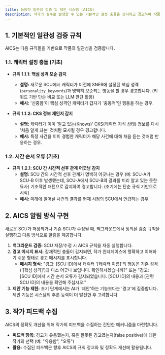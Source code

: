 ```yaml
---
title: 능동적 일관성 검증 및 제안 시스템 (AICS)
description: 작가의 실수로 발생할 수 있는 기본적인 설정 충돌을 감지하고 경고하여 작품의 일관성 유지를 지원하는 시스템.
---
```


## 1. 기본적인 일관성 검증 규칙

AICS는 다음 규칙들을 기반으로 작품의 일관성을 검증합니다.

### 1.1. 캐릭터 설정 충돌 (기초)

*   **규칙 1.1.1: 핵심 성격 모순 감지**
    *   **설명:** 새로운 SCU에서 캐릭터가 이전에 SNER에 설정된 핵심 성격(`personality_keywords`)과 명백히 모순되는 행동을 할 경우 경고합니다. (키워드 기반 단순 비교 또는 LLM 판단 활용)
    *   **예시:** '신중함'이 핵심 성격인 캐릭터가 갑자기 '충동적'인 행동을 하는 경우.

*   **규칙 1.1.2: CKS 정보 재인지 감지**
    *   **설명:** 캐릭터가 이미 '알고 있는(Knows)' CKS(캐릭터 지식 상태) 정보를 다시 '처음 알게 되는' 것처럼 묘사될 경우 경고합니다.
    *   **예시:** 특정 사건을 이미 경험한 캐릭터가 해당 사건에 대해 처음 듣는 것처럼 반응하는 경우.

### 1.2. 시간 순서 오류 (기초)

*   **규칙 1.2.1: SCU 간 시간적 선후 관계 어긋남 감지**
    *   **설명:** SCU 간의 시간적 선후 관계가 명백히 어긋나는 경우 (예: SCU-A가 SCU-B 이후 발생했는데, SCU-A에서 SCU-B의 결과를 미리 알고 있는 듯한 묘사) 기초적인 패턴으로 감지하여 경고합니다. (초기에는 단순 규칙 기반으로 시작)
    *   **예시:** 미래에 일어날 사건의 결과를 현재 시점의 SCU에서 언급하는 경우.

## 2. AICS 알림 방식 구현

새로운 SCU가 저장되거나 기존 SCU가 수정될 때, 백그라운드에서 정의된 검증 규칙을 실행하고 다음 방식으로 알림을 제공합니다.

1.  **백그라운드 검증:** SCU 저장/수정 시 AICS 규칙을 자동 실행합니다.
2.  **경고 메시지 표시:** 잠재적인 충돌이 감지되면, 작가 인터페이스에 명확하고 이해하기 쉬운 형태로 경고 메시지를 표시합니다.
    *   **메시지 형식:** "경고: [SCU ID]에서 캐릭터 '[캐릭터 이름]'의 행동은 기존 성격('[핵심 성격]')과 다소 어긋나 보입니다. 확인하시겠습니까?" 또는 "경고: [SCU ID]에서 시간 순서 오류가 감지되었습니다. [SCU ID]의 내용과 [관련 SCU ID]의 내용을 확인해 주십시오."
3.  **제안 기능 제한:** 초기 단계에서는 AI가 '제안'하는 기능보다는 '경고'에 집중합니다. 제안 기능은 시스템의 추론 능력이 더 발전한 후 고려합니다.

## 3. 작가 피드백 수집

AICS의 정확도 개선을 위해 작가의 피드백을 수집하는 간단한 메커니즘을 마련합니다.

*   **피드백 항목:** 경고가 유용했는지, 혹은 잘못된 경고였는지(false positive)에 대한 작가의 선택 (예: "유용함", "오류")
*   **활용:** 수집된 피드백은 향후 AICS의 규칙 정교화 및 정확도 개선에 활용됩니다.